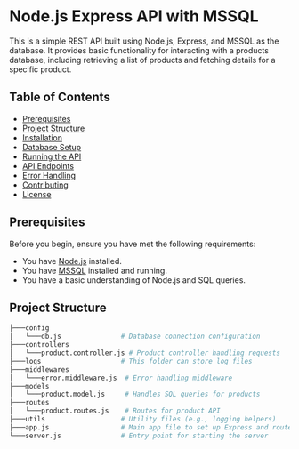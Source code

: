 # Node.js Express API with MSSQL

This is a simple REST API built using Node.js, Express, and MSSQL as the database. It provides basic functionality for interacting with a products database, including retrieving a list of products and fetching details for a specific product.

## Table of Contents

- [Prerequisites](#prerequisites)
- [Project Structure](#project-structure)
- [Installation](#installation)
- [Database Setup](#database-setup)
- [Running the API](#running-the-api)
- [API Endpoints](#api-endpoints)
- [Error Handling](#error-handling)
- [Contributing](#contributing)
- [License](#license)

## Prerequisites

Before you begin, ensure you have met the following requirements:
- You have [Node.js](https://nodejs.org/) installed.
- You have [MSSQL](https://www.microsoft.com/en-us/sql-server) installed and running.
- You have a basic understanding of Node.js and SQL queries.

## Project Structure

```bash
├───config 
│   └───db.js               # Database connection configuration 
├───controllers 
│   └───product.controller.js # Product controller handling requests 
├───logs                    # This folder can store log files 
├───middlewares 
│   └───error.middleware.js  # Error handling middleware 
├───models 
│   └───product.model.js     # Handles SQL queries for products 
├───routes 
│   └───product.routes.js    # Routes for product API 
├───utils                   # Utility files (e.g., logging helpers) 
├───app.js                  # Main app file to set up Express and routes 
└───server.js               # Entry point for starting the server
